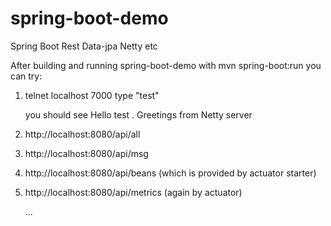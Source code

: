 # spring-boot-demo
Spring Boot Rest Data-jpa Netty etc 

After building and running spring-boot-demo with mvn spring-boot:run
you can try:</p>
1. telnet localhost 7000
type "test"</p>
you should see Hello test . Greetings from Netty server</p>
2. http://localhost:8080/api/all</p>
3. http://localhost:8080/api/msg</p>
4. http://localhost:8080/api/beans (which is provided by actuator starter)</p>
5. http://localhost:8080/api/metrics (again by actuator)</p>
...

